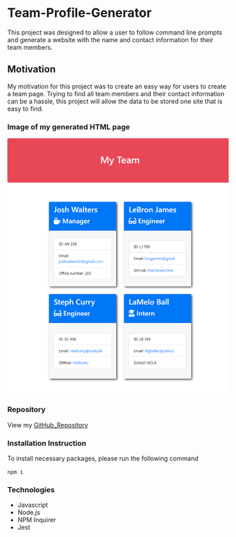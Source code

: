 # Team-Profile-Generator
This project was designed to allow a user to follow command line prompts and generate a website with the name and contact information for their team members.  

## Motivation
My motivation for this project was to create an easy way for users to create a team page.  Trying to find all team members and their contact information can be a hassle, this project will allow the data to be stored one site that is easy to find.


### Image of my generated HTML page

![Screenshot](lib/team_website.png)


### Repository

View my [GitHub_Repository](https://github.com/joshwalters34/Team-Profile-Generator)

### Installation Instruction
To install necessary packages, please run the following command

    npm i

### Technologies
- Javascript
- Node.js
- NPM Inquirer
- Jest
